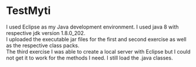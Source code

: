 # TestMyti
I used Eclipse as my Java development environment. I used java 8 with respective jdk version 1.8.0_202.\
I uploaded the executable jar files for the first and second exercise as well as the respective class packs.\
The third exercise I was able to create a local server with Eclipse but I could not get it to work for the methods I need. I still load the .java classes.
